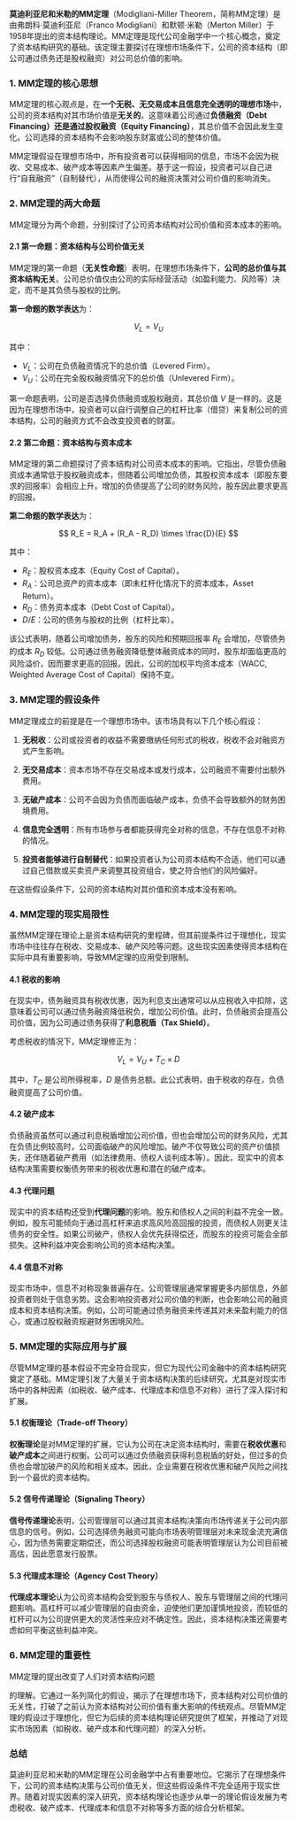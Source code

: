 **莫迪利亚尼和米勒的MM定理**（Modigliani-Miller Theorem，简称MM定理）是由弗朗科·莫迪利亚尼（Franco Modigliani）和默顿·米勒（Merton Miller）于1958年提出的资本结构理论。MM定理是现代公司金融学中一个核心概念，奠定了资本结构研究的基础。该定理主要探讨在理想市场条件下，公司的资本结构（即公司通过债务还是股权融资）对公司总价值的影响。

### 1. MM定理的核心思想

MM定理的核心观点是，在**一个无税、无交易成本且信息完全透明的理想市场**中，公司的资本结构对其市场价值是**无关的**。这意味着公司通过**负债融资（Debt Financing）**还是通过**股权融资（Equity Financing）**，其总价值不会因此发生变化。公司选择的资本结构不会影响股东财富或公司的整体价值。

MM定理假设在理想市场中，所有投资者可以获得相同的信息，市场不会因为税收、交易成本、破产成本等因素产生偏差。基于这一假设，投资者可以自己进行“自我融资”（自制替代），从而使得公司的融资决策对公司价值的影响消失。

### 2. MM定理的两大命题

MM定理分为两个命题，分别探讨了公司资本结构对公司价值和资本成本的影响。

#### 2.1 第一命题：资本结构与公司价值无关

MM定理的第一命题（**无关性命题**）表明，在理想市场条件下，**公司的总价值与其资本结构无关**。公司总价值仅由公司的实际经营活动（如盈利能力、风险等）决定，而不是其负债与股权的比例。

**第一命题的数学表达**为：

$$
V_L = V_U
$$

其中：
- $V_L$：公司在负债融资情况下的总价值（Levered Firm）。
- $V_U$：公司在完全股权融资情况下的总价值（Unlevered Firm）。

第一命题表明，公司是否选择负债融资或股权融资，其总价值 $V$ 是一样的。这是因为在理想市场中，投资者可以自行调整自己的杠杆比率（借贷）来复制公司的资本结构，公司的融资方式不会改变投资者的财富。

#### 2.2 第二命题：资本结构与资本成本

MM定理的第二命题探讨了资本结构对公司资本成本的影响。它指出，尽管负债融资成本通常低于股权融资成本，但随着公司增加负债，其股权资本成本（即股东要求的回报率）会相应上升。增加的负债提高了公司的财务风险，股东因此要求更高的回报。

**第二命题的数学表达**为：

$$
R_E = R_A + (R_A - R_D) \times \frac{D}{E}
$$

其中：
- $R_E$：股权资本成本（Equity Cost of Capital）。
- $R_A$：公司总资产的资本成本（即未杠杆化情况下的资本成本，Asset Return）。
- $R_D$：债务资本成本（Debt Cost of Capital）。
- $D/E$：公司的债务与股权的比例（杠杆比率）。

该公式表明，随着公司增加债务，股东的风险和预期回报率 $R_E$ 会增加，尽管债务的成本 $R_D$ 较低。公司通过债务融资降低整体融资成本的同时，股东却面临更高的风险溢价，因而要求更高的回报。因此，公司的加权平均资本成本（WACC, Weighted Average Cost of Capital）保持不变。

### 3. MM定理的假设条件

MM定理成立的前提是在一个理想市场中。该市场具有以下几个核心假设：

1. **无税收**：公司或投资者的收益不需要缴纳任何形式的税收，税收不会对融资方式产生影响。
   
2. **无交易成本**：资本市场不存在交易成本或发行成本，公司融资不需要付出额外费用。
   
3. **无破产成本**：公司不会因为负债而面临破产成本，负债不会导致额外的财务困境费用。

4. **信息完全透明**：所有市场参与者都能获得完全对称的信息，不存在信息不对称的情况。

5. **投资者能够进行自制替代**：如果投资者认为公司资本结构不合适，他们可以通过自己借款或买卖资产来调整其投资组合，使之符合他们的风险偏好。

在这些假设条件下，公司的资本结构对其价值和资本成本没有影响。

### 4. MM定理的现实局限性

虽然MM定理在理论上是资本结构研究的里程碑，但其前提条件过于理想化，现实市场中往往存在税收、交易成本、破产风险等问题。这些现实因素使得资本结构在实际中具有重要影响，导致MM定理的应用受到限制。

#### 4.1 税收的影响

在现实中，债务融资具有税收优惠，因为利息支出通常可以从应税收入中扣除，这意味着公司可以通过债务融资降低税负，增加公司价值。此时，负债融资会提高公司价值，因为公司通过债务获得了**利息税盾（Tax Shield）**。

考虑税收的情况下，MM定理修正为：

$$
V_L = V_U + T_C \times D
$$

其中，$T_C$ 是公司所得税率，$D$ 是债务总额。此公式表明，由于税收的存在，负债融资提高了公司价值。

#### 4.2 破产成本

负债融资虽然可以通过利息税盾增加公司价值，但也会增加公司的财务风险，尤其在负债比例较高时，公司面临破产的风险增加。破产不仅导致公司的资产价值损失，还伴随着破产费用（如法律费用、债权人谈判成本等）。因此，现实中的资本结构决策需要权衡债务带来的税收优惠和潜在的破产成本。

#### 4.3 代理问题

现实中的资本结构还受到**代理问题**的影响。股东和债权人之间的利益不完全一致。例如，股东可能倾向于通过高杠杆来追求高风险高回报的投资，而债权人则更关注债务的安全性。如果公司破产，债权人会优先获得偿还，而股东的投资可能会全部损失。这种利益冲突会影响公司的资本结构决策。

#### 4.4 信息不对称

现实市场中，信息不对称现象普遍存在。公司管理层通常掌握更多内部信息，外部投资者则处于信息劣势。这会影响投资者对公司价值的判断，也会影响公司的融资成本和资本结构决策。例如，公司可能通过债务融资来传递其对未来盈利能力的信心，或通过股权融资规避财务困境风险。

### 5. MM定理的实际应用与扩展

尽管MM定理的基本假设不完全符合现实，但它为现代公司金融中的资本结构研究奠定了基础。MM定理引发了大量关于资本结构决策的后续研究，尤其是对现实市场中的各种因素（如税收、破产成本、代理成本和信息不对称）进行了深入探讨和扩展。

#### 5.1 权衡理论（Trade-off Theory）

**权衡理论**是对MM定理的扩展，它认为公司在决定资本结构时，需要在**税收优惠**和**破产成本**之间进行权衡。公司可以通过负债融资获得利息税盾的好处，但过多的负债也会增加破产的风险和相关成本。因此，企业需要在税收优惠和破产风险之间找到一个最优的资本结构。

#### 5.2 信号传递理论（Signaling Theory）

**信号传递理论**表明，公司管理层可以通过其资本结构决策向市场传递关于公司内部信息的信号。例如，公司选择债务融资可能向市场表明管理层对未来现金流充满信心，因为债务需要定期偿还，而公司选择股权融资可能表明管理层认为公司目前被高估，因此愿意发行股票。

#### 5.3 代理成本理论（Agency Cost Theory）

**代理成本理论**认为公司资本结构会受到股东与债权人、股东与管理层之间的代理问题影响。高杠杆可以减少管理层的自由资金，迫使他们更加谨慎地投资，而较低的杠杆可以为公司提供更大的灵活性来应对不确定性。因此，资本结构决策还需要考虑如何平衡这些利益冲突。

### 6. MM定理的重要性

MM定理的提出改变了人们对资本结构问题

的理解。它通过一系列简化的假设，揭示了在理想市场下，资本结构对公司价值的无关性，打破了之前认为资本结构对公司价值有重大影响的传统观点。尽管MM定理的假设过于理想化，但它为后续的资本结构理论研究提供了框架，并推动了对现实市场因素（如税收、破产成本和代理问题）的深入分析。

### 总结

莫迪利亚尼和米勒的MM定理在公司金融学中占有重要地位。它揭示了在理想条件下，公司的资本结构决策与公司价值无关，但这些假设条件不完全适用于现实世界。随着对现实因素的深入研究，资本结构理论也逐步从单一的理论假设发展为考虑税收、破产成本、代理成本和信息不对称等多方面的综合分析框架。